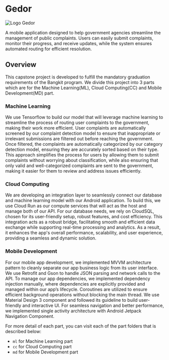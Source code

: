 # Gedor
![Logo Gedor](https://i.ibb.co.com/rvtPs0S/Logo-fix-GEDOR-2.png "Logo Gedor")

A mobile application designed to help government agencies streamline the management of public complaints. Users can easily submit complaints, monitor their progress, and receive updates, while the system ensures automated routing for efficient resolution.

## Overview
This capstone project is developed to fulfill the mandatory graduation requirements of the Bangkit program. 
We divide this project into 3 parts which are for the Machine Learning(ML), Cloud Computing(CC) and Mobile Development(MD) part. 

### Machine Learning

We use Tensorflow to build our model that will leverage machine learning to streamline the process of routing user complaints to the government, making their work more efficient. User complaints are automatically screened by our complaint detection model to ensure that inappropriate or irrelevant submissions are filtered out before reaching the government. Once filtered, the complaints are automatically categorized by our category detection model, ensuring they are accurately sorted based on their type. This approach simplifies the process for users by allowing them to submit complaints without worrying about classification, while also ensuring that only valid and well-categorized complaints are sent to the government, making it easier for them to review and address issues efficiently.

### Cloud Computing

We are developing an integration layer to seamlessly connect our database and machine learning model with our Android application. To build this, we use Cloud Run as our compute services that will act as the host and manage both of our API. For our database needs, we rely on CloudSQL, chosen for its user-friendly setup, robust features, and cost efficiency. This integration acts as a robust bridge, facilitating smooth and efficient data exchange while supporting real-time processing and analytics. As a result, it enhances the app's overall performance, scalability, and user experience, providing a seamless and dynamic solution.

### Mobile Development

For our mobile app development, we implemented MVVM architecture pattern to cleanly separate our app business logic from its user interface. We use Retrofit and Gson to handle JSON parsing and network calls to the API. To manage our app dependencies, we implemented dependency injection manually, where dependencies are explicitly provided and managed within our app’s lifecycle. Coroutines are utilized to ensure efficient background operations without blocking the main thread. We use Material Design 3 component and followed its guideline to build user-friendly and interactive UI. For seamless navigation and better performance, we implemented single activity architecture with Android Jetpack Navigation Component.

For more detail of each part, you can visit each of the part folders that is described below:
- `ml` for Machine Learning part
- `cc` for Cloud Computing part
- `md` for Mobile Development part
